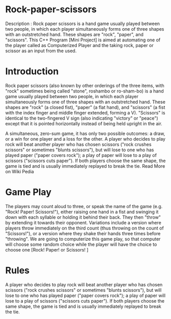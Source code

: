 # Rock-paper-scissors
Description : Rock paper scissors is a hand game usually played between two people, in which each player simultaneously forms one of three shapes with an outstretched hand. These shapes are "rock", "paper", and "scissors". This C++ Program [Mini Project] is aimed at automating one of the player called as Computerized Player and the taking rock, paper or scissor as an input from the used.
# Introduction 
Rock paper scissors (also known by other orderings of the three items, with "rock" sometimes being called "stone", roshambo or ro-sham-bo) is a hand game usually played between two people, in which each player simultaneously forms one of three shapes with an outstretched hand. These shapes are "rock" (a closed fist), "paper" (a flat hand), and "scissors" (a fist with the index finger and middle finger extended, forming a V). "Scissors" is identical to the two-fingered V sign (also indicating "victory" or "peace") except that it is pointed horizontally instead of being held upright in the air.

A simultaneous, zero-sum game, it has only two possible outcomes: a draw, or a win for one player and a loss for the other. A player who decides to play rock will beat another player who has chosen scissors ("rock crushes scissors" or sometimes "blunts scissors"), but will lose to one who has played paper ("paper covers rock"); a play of paper will lose to a play of scissors ("scissors cuts paper"). If both players choose the same shape, the game is tied and is usually immediately replayed to break the tie. Read More on Wiki Pedia
# Game Play
The players may count aloud to three, or speak the name of the game (e.g. "Rock! Paper! Scissors!"), either raising one hand in a fist and swinging it down with each syllable or holding it behind their back. They then "throw" by extending it towards their opponent. Variations include a version where players throw immediately on the third count (thus throwing on the count of "Scissors!"), or a version where they shake their hands three times before "throwing". We are going to computerize this game play, so that computer will choose some random choice while the player will have the choice to choose one [Rock! Paper! or Scissors! ]
# Rules
A player who decides to play rock will beat another player who has chosen scissors ("rock crushes scissors" or sometimes "blunts scissors"), but will lose to one who has played paper ("paper covers rock"); a play of paper will lose to a play of scissors ("scissors cuts paper"). If both players choose the same shape, the game is tied and is usually immediately replayed to break the tie.
